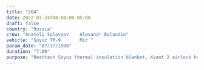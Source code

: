 ```yaml
---
title: "264"
date: 2022-07-24T00:00:00-05:00
draft: false
country: "Russia"
crew: "Anatoli Solovyov    Alexandr Balandin"
vehicle: "Soyuz TM-9       Mir "
param_date: "07/17/1990"
duration: "7:00"
purpose: "Reattach Soyuz thermal insulation blanket, Kvant 2 airlock hatch damaged.  Ingress into backup airlock of Kvant2"
---
```


